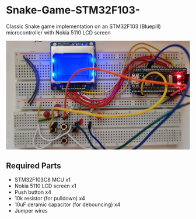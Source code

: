 # Snake-Game-STM32F103-
Classic Snake game implementation on an STM32F103 (Bluepill) microcontroller with Nokia 5110 LCD screen

<img src="board.jpeg" alt="Alt text" title="Optional title">

## Required Parts
* STM32F103C8 MCU                           x1
* Nokia 5110 LCD screen                     x1
* Push button                               x4
* 10k resistor (for pulldown)               x4
* 10uF ceramic capacitor (for debouncing)   x4
* Jumper wires

